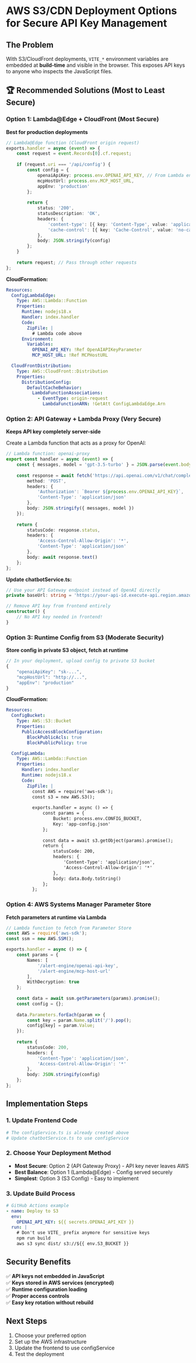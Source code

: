 # AWS S3/CDN Deployment Options for Secure API Key Management

## The Problem
With S3/CloudFront deployments, `VITE_*` environment variables are embedded at **build-time** and visible in the browser. This exposes API keys to anyone who inspects the JavaScript files.

## 🏆 Recommended Solutions (Most to Least Secure)

### Option 1: Lambda@Edge + CloudFront (Most Secure)
**Best for production deployments**

```typescript
// Lambda@Edge function (CloudFront origin request)
exports.handler = async (event) => {
    const request = event.Records[0].cf.request;
    
    if (request.uri === '/api/config') {
        const config = {
            openaiApiKey: process.env.OPENAI_API_KEY, // From Lambda environment
            mcpHostUrl: process.env.MCP_HOST_URL,
            appEnv: 'production'
        };
        
        return {
            status: '200',
            statusDescription: 'OK',
            headers: {
                'content-type': [{ key: 'Content-Type', value: 'application/json' }],
                'cache-control': [{ key: 'Cache-Control', value: 'no-cache' }]
            },
            body: JSON.stringify(config)
        };
    }
    
    return request; // Pass through other requests
};
```

**CloudFormation:**
```yaml
Resources:
  ConfigLambdaEdge:
    Type: AWS::Lambda::Function
    Properties:
      Runtime: nodejs18.x
      Handler: index.handler
      Code:
        ZipFile: |
          # Lambda code above
      Environment:
        Variables:
          OPENAI_API_KEY: !Ref OpenAIAPIKeyParameter
          MCP_HOST_URL: !Ref MCPHostURL

  CloudFrontDistribution:
    Type: AWS::CloudFront::Distribution
    Properties:
      DistributionConfig:
        DefaultCacheBehavior:
          LambdaFunctionAssociations:
            - EventType: origin-request
              LambdaFunctionARN: !GetAtt ConfigLambdaEdge.Arn
```

### Option 2: API Gateway + Lambda Proxy (Very Secure)
**Keeps API key completely server-side**

Create a Lambda function that acts as a proxy for OpenAI:

```typescript
// Lambda function: openai-proxy
export const handler = async (event) => {
    const { messages, model = 'gpt-3.5-turbo' } = JSON.parse(event.body);
    
    const response = await fetch('https://api.openai.com/v1/chat/completions', {
        method: 'POST',
        headers: {
            'Authorization': `Bearer ${process.env.OPENAI_API_KEY}`,
            'Content-Type': 'application/json'
        },
        body: JSON.stringify({ messages, model })
    });
    
    return {
        statusCode: response.status,
        headers: {
            'Access-Control-Allow-Origin': '*',
            'Content-Type': 'application/json'
        },
        body: await response.text()
    };
};
```

**Update chatbotService.ts:**
```typescript
// Use your API Gateway endpoint instead of OpenAI directly
private baseUrl: string = 'https://your-api-id.execute-api.region.amazonaws.com/prod/openai-proxy';

// Remove API key from frontend entirely
constructor() {
    // No API key needed in frontend!
}
```

### Option 3: Runtime Config from S3 (Moderate Security)
**Store config in private S3 object, fetch at runtime**

```typescript
// In your deployment, upload config to private S3 bucket
{
    "openaiApiKey": "sk-...",
    "mcpHostUrl": "http://...",
    "appEnv": "production"
}
```

**CloudFormation:**
```yaml
Resources:
  ConfigBucket:
    Type: AWS::S3::Bucket
    Properties:
      PublicAccessBlockConfiguration:
        BlockPublicAcls: true
        BlockPublicPolicy: true

  ConfigLambda:
    Type: AWS::Lambda::Function
    Properties:
      Handler: index.handler
      Runtime: nodejs18.x
      Code:
        ZipFile: |
          const AWS = require('aws-sdk');
          const s3 = new AWS.S3();
          
          exports.handler = async () => {
              const params = {
                  Bucket: process.env.CONFIG_BUCKET,
                  Key: 'app-config.json'
              };
              
              const data = await s3.getObject(params).promise();
              return {
                  statusCode: 200,
                  headers: {
                      'Content-Type': 'application/json',
                      'Access-Control-Allow-Origin': '*'
                  },
                  body: data.Body.toString()
              };
          };
```

### Option 4: AWS Systems Manager Parameter Store
**Fetch parameters at runtime via Lambda**

```typescript
// Lambda function to fetch from Parameter Store
const AWS = require('aws-sdk');
const ssm = new AWS.SSM();

exports.handler = async () => {
    const params = {
        Names: [
            '/alert-engine/openai-api-key',
            '/alert-engine/mcp-host-url'
        ],
        WithDecryption: true
    };
    
    const data = await ssm.getParameters(params).promise();
    const config = {};
    
    data.Parameters.forEach(param => {
        const key = param.Name.split('/').pop();
        config[key] = param.Value;
    });
    
    return {
        statusCode: 200,
        headers: {
            'Content-Type': 'application/json',
            'Access-Control-Allow-Origin': '*'
        },
        body: JSON.stringify(config)
    };
};
```

## Implementation Steps

### 1. Update Frontend Code
```bash
# The configService.ts is already created above
# Update chatbotService.ts to use configService
```

### 2. Choose Your Deployment Method
- **Most Secure**: Option 2 (API Gateway Proxy) - API key never leaves AWS
- **Best Balance**: Option 1 (Lambda@Edge) - Config served securely
- **Simplest**: Option 3 (S3 Config) - Easy to implement

### 3. Update Build Process
```yaml
# GitHub Actions example
- name: Deploy to S3
  env:
    OPENAI_API_KEY: ${{ secrets.OPENAI_API_KEY }}
  run: |
    # Don't use VITE_ prefix anymore for sensitive keys
    npm run build
    aws s3 sync dist/ s3://${{ env.S3_BUCKET }}
```

## Security Benefits

✅ **API keys not embedded in JavaScript**  
✅ **Keys stored in AWS services (encrypted)**  
✅ **Runtime configuration loading**  
✅ **Proper access controls**  
✅ **Easy key rotation without rebuild**  

## Next Steps
1. Choose your preferred option
2. Set up the AWS infrastructure
3. Update the frontend to use configService
4. Test the deployment
